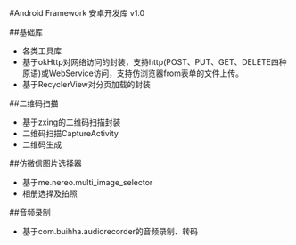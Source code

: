 #Android Framework 安卓开发库
v1.0

##基础库
- 各类工具库
- 基于okHttp对网络访问的封装，支持http(POST、PUT、GET、DELETE四种原语)或WebService访问，支持仿浏览器from表单的文件上传。
- 基于RecyclerView对分页加载的封装

##二维码扫描
- 基于zxing的二维码扫描封装
- 二维码扫描CaptureActivity
- 二维码生成

##仿微信图片选择器
- 基于me.nereo.multi_image_selector
- 相册选择及拍照

##音频录制
- 基于com.buihha.audiorecorder的音频录制、转码